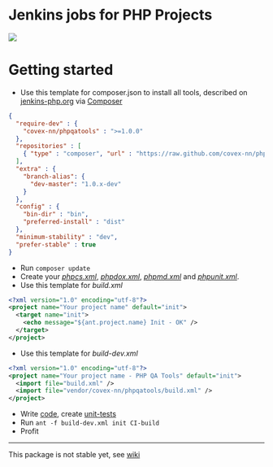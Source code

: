 Jenkins jobs for PHP Projects
=============================

<a href="https://travis-ci.org/covex-nn/phpqatools/" target="_blank"><img src="https://travis-ci.org/covex-nn/phpqatools.png?branch=master" /></a>

Getting started
===============

* Use this template for composer.json to install all tools, described on [jenkins-php.org](http://jenkins-php.org/) via [Composer](http://getcomposer.org/)

```json
{
  "require-dev" : {
    "covex-nn/phpqatools" : ">=1.0.0"
  }, 
  "repositories" : [
    { "type" : "composer", "url" : "https://raw.github.com/covex-nn/phpqatools/master" }
  ], 
  "extra" : {
    "branch-alias": {
      "dev-master": "1.0.x-dev"
    }
  }, 
  "config" : {
    "bin-dir" : "bin", 
    "preferred-install" : "dist"
  }, 
  "minimum-stability" : "dev", 
  "prefer-stable" : true
}
```

* Run <code>composer update</code>
* Create your *[phpcs.xml](https://github.com/covex-nn/phpqatools/blob/master/phpcs.xml)*, *[phpdox.xml](https://github.com/covex-nn/phpqatools/blob/master/phpdox.xml)*, *[phpmd.xml](https://github.com/covex-nn/phpqatools/blob/master/phpmd.xml)* and *[phpunit.xml](https://github.com/covex-nn/phpqatools/blob/master/phpunit.xml)*.
* Use this template for *build.xml*

```xml
<?xml version="1.0" encoding="utf-8"?>
<project name="Your project name" default="init">
  <target name="init">
    <echo message="${ant.project.name} Init - OK" />
  </target>
</project>
```

* Use this template for *build-dev.xml*

```xml
<?xml version="1.0" encoding="utf-8"?>
<project name="Your project name - PHP QA Tools" default="init">
  <import file="build.xml" />
  <import file="vendor/covex-nn/phpqatools/build.xml" />
</project>
```

* Write [code](https://github.com/covex-nn/phpqatools/blob/master/src/JooS/Jenkins/SampleClass.php), create [unit-tests](https://github.com/covex-nn/phpqatools/blob/master/tests/src/JooS/Jenkins/SampleClassTest.php)
* Run <code>ant -f build-dev.xml init CI-build</code>
* Profit

---

This package is not stable yet, see [wiki](https://github.com/covex-nn/phpqatools/wiki)
